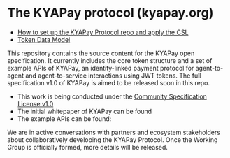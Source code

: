 # The KYAPay protocol (kyapay.org)

* [How to set up the KYAPay Protocol repo and apply the CSL](./docs/setup.md)
* [Token Data Model](./docs/data-model.md)

This repository contains the source content for the KYAPay open specification. 
It currently includes the core token structure and a set of example APIs of 
KYAPay, an identity-linked payment protocol for agent-to-agent and 
agent-to-service interactions using JWT tokens. The full specification v1.0 of 
KYAPay is aimed to be released soon in this repo.

* This work is being conducted under the 
  [Community Specification License v1.0](https://github.com/hyperledger/anoncreds-spec/blob/main/1._Community_Specification_License-v1.md)
* The initial whitepaper of KYAPay can be found
* The example APIs can be found:

We are in active conversations with partners and ecosystem stakeholders about 
collaboratively developing the KYAPay Protocol. Once the Working Group is 
officially formed, more details will be released.
